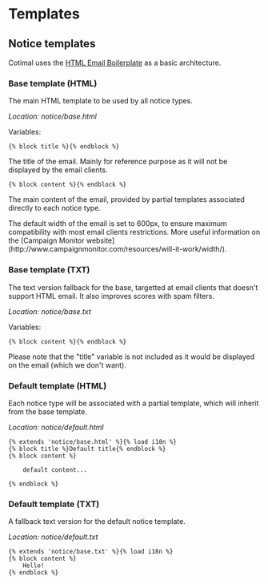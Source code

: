 Templates
=========

Notice templates
----------------

Cotimal uses the [HTML Email Boilerplate](http://htmlemailboilerplate.com/) as a basic architecture.

### Base template (HTML)

The main HTML template to be used by all notice types.

_Location: notice/base.html_

Variables:

	{% block title %}{% endblock %}
	
The title of the email. Mainly for reference purpose as it will not be displayed by the email clients.

	{% block content %}{% endblock %}
	
The main content of the email, provided by partial templates associated directly to each notice type.

<p class="alert alert-info" markdown="1">The default width of the email is set to 600px, to ensure maximum compatibility with most email clients restrictions. More useful information on the [Campaign Monitor website](http://www.campaignmonitor.com/resources/will-it-work/width/).</p>

### Base template (TXT)

The text version fallback for the base, targetted at email clients that doesn't support HTML email. It also improves scores with spam filters.

_Location: notice/base.txt_

Variables:

	{% block content %}{% endblock %}
	
<p class="alert alert-info" markdown="1">Please note that the "title" variable is not included as it would be displayed on the email (which we don't want).</p>

### Default template (HTML)

Each notice type will be associated with a partial template, which will inherit from the base template.

_Location: notice/default.html_

	{% extends 'notice/base.html' %}{% load i18n %}
	{% block title %}Default title{% endblock %}
	{% block content %}

		default content...

	{% endblock %}
	
### Default template (TXT)

A fallback text version for the default notice template.

_Location: notice/default.txt_

	{% extends 'notice/base.txt' %}{% load i18n %}
	{% block content %}
		Hello!
	{% endblock %}